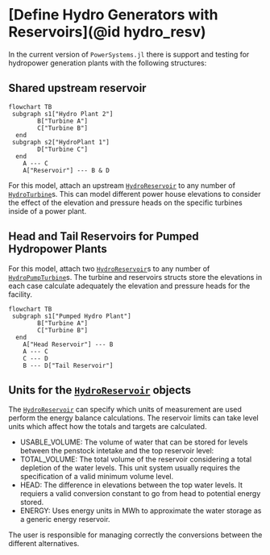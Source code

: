 # [Define Hydro Generators with Reservoirs](@id hydro_resv)

In the current version of `PowerSystems.jl` there is support and testing for hydropower generation plants with the following structures:

## Shared upstream reservoir

```mermaid
flowchart TB
 subgraph s1["Hydro Plant 2"]
        B["Turbine A"]
        C["Turbine B"]
  end
 subgraph s2["HydroPlant 1"]
        D["Turbine C"]
  end
    A --- C
    A["Reservoir"] --- B & D

```

For this model, attach an upstream [`HydroReservoir`](@ref) to any number of [`HydroTurbine`](@ref)s. This can model different power house elevations to consider the effect of the elevation and pressure heads
on the specific turbines inside of a power plant.

## Head and Tail Reservoirs for Pumped Hydropower Plants

For this model, attach two [`HydroReservoir`](@ref)s to any number of [`HydroPumpTurbine`](@ref)s. The turbine and reservoirs structs store the elevations in each case calculate adequately the elevation and pressure heads for
the facility.

```mermaid
flowchart TB
 subgraph s1["Pumped Hydro Plant"]
        B["Turbine A"]
        C["Turbine B"]
  end
    A["Head Reservoir"] --- B
    A --- C
    C --- D
    B --- D["Tail Reservoir"]
```

## Units for the [`HydroReservoir`](@ref) objects

The [`HydroReservoir`](@ref) can specify which units of measurement are used perform the energy balance calculations. The reservoir limits can take level units which affect how the totals and
targets are calculated.

  - USABLE_VOLUME: The volume of water that can be stored for levels between the penstock
    intetake and the top reservoir level:
  - TOTAL_VOLUME: The total volume of the reservoir considering a total depletion of the
    water levels. This unit system usually requires the specification of a valid minimum volume level.
  - HEAD: The difference in elevations between the top water levels. It requiers a valid conversion constant to go from head to potential energy stored.
  - ENERGY: Uses energy units in MWh to approximate the water storage as a generic energy reservoir.

The user is responsible for managing correctly the conversions between the different alternatives.
